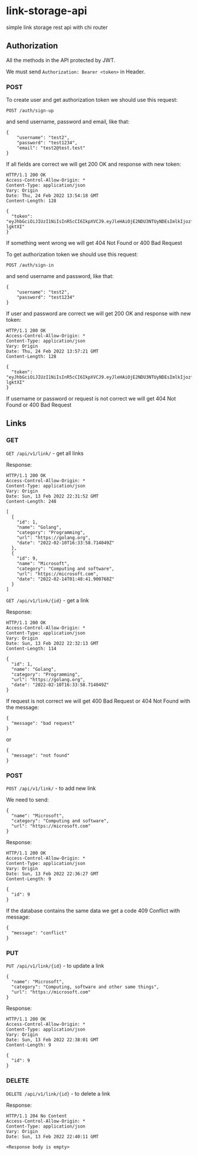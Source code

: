# link-storage-api

simple link storage rest api with chi router

## Authorization

All the methods in the API protected by JWT.

We must send `Authorization: Bearer <token>` in Header.

### POST

To create user and get authorization token we should use this request:

`POST /auth/sign-up`

and send username, password and email, like that:

```
{
    "username": "test2",
    "password": "test1234",
    "email": "test2@test.test"
}
```

If all fields are correct we will get 200 OK and response with new token:

```
HTTP/1.1 200 OK
Access-Control-Allow-Origin: *
Content-Type: application/json
Vary: Origin
Date: Thu, 24 Feb 2022 13:54:18 GMT
Content-Length: 128

{
  "token": "eyJhbGciOiJIUzI1NiIsInR5cCI6IkpXVCJ9.eyJleHAiOjE2NDU3NTUyNDEsImlkIjozfQ.4qrgq_xkq7JsNvU8CdLc2zNTqIgBK5sZnS47-lgktXI"
}
```

If something went wrong we will get 404 Not Found or 400 Bad Request

To get authorization token we should use this request:

`POST /auth/sign-in`

and send username and password, like that:

```
{
    "username": "test2",
    "password": "test1234"
}
```

If user and password are correct we will get 200 OK and response with new token:

```
HTTP/1.1 200 OK
Access-Control-Allow-Origin: *
Content-Type: application/json
Vary: Origin
Date: Thu, 24 Feb 2022 13:57:21 GMT
Content-Length: 128

{
  "token": "eyJhbGciOiJIUzI1NiIsInR5cCI6IkpXVCJ9.eyJleHAiOjE2NDU3NTUyNDEsImlkIjozfQ.4qrgq_xkq7JsNvU8CdLc2zNTqIgBK5sZnS47-lgktXI"
}
```

If username or password or request is not correct we will get 404 Not Found or 400 Bad Request

## Links

### GET

`GET /api/v1/link/` - get all links

Response:

```
HTTP/1.1 200 OK
Access-Control-Allow-Origin: *
Content-Type: application/json
Vary: Origin
Date: Sun, 13 Feb 2022 22:31:52 GMT
Content-Length: 248

[
  {
    "id": 1,
    "name": "Golang",
    "category": "Programming",
    "url": "https://golang.org",
    "date": "2022-02-10T16:33:58.714049Z"
  },
  {
    "id": 9,
    "name": "Microsoft",
    "category": "Computing and software",
    "url": "https://microsoft.com",
    "date": "2022-02-14T01:48:41.900768Z"
  }
]
```

`GET /api/v1/link/{id}` - get a link

Response:

```
HTTP/1.1 200 OK
Access-Control-Allow-Origin: *
Content-Type: application/json
Vary: Origin
Date: Sun, 13 Feb 2022 22:32:13 GMT
Content-Length: 114

{
  "id": 1,
  "name": "Golang",
  "category": "Programming",
  "url": "https://golang.org",
  "date": "2022-02-10T16:33:58.714049Z"
}
```

If request is not correct we will get 400 Bad Request or 404 Not Found with the message:

```
{
  "message": "bad request"
}
```

or

```
{
  "message": "not found"
}
```

### POST

`POST /api/v1/link/` - to add new link

We need to send:

```
{
  "name": "Microsoft",
  "category": "Computing and software",
  "url": "https://microsoft.com"
}
```

Response:

```
HTTP/1.1 200 OK
Access-Control-Allow-Origin: *
Content-Type: application/json
Vary: Origin
Date: Sun, 13 Feb 2022 22:36:27 GMT
Content-Length: 9

{
  "id": 9
}

```

If the database contains the same data we get a code 409 Conflict with message:

```
{
  "message": "conflict"
}
```

### PUT

`PUT /api/v1/link/{id}` - to update a link

```
{
  "name": "Microsoft",
  "category": "Computing, software and other same things",
  "url": "https://microsoft.com"
}
```

Response:

```
HTTP/1.1 200 OK
Access-Control-Allow-Origin: *
Content-Type: application/json
Vary: Origin
Date: Sun, 13 Feb 2022 22:38:01 GMT
Content-Length: 9

{
  "id": 9
}
```

### DELETE

`DELETE /api/v1/link/{id}` - to delete a link

Response:

```
HTTP/1.1 204 No Content
Access-Control-Allow-Origin: *
Content-Type: application/json
Vary: Origin
Date: Sun, 13 Feb 2022 22:40:11 GMT

<Response body is empty>
```